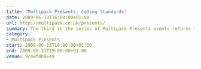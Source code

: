 ```yaml
---
title: 'Multipack Presents: Coding Standards'
date: 2009-06-13T16:00:00+01:00
url: http://multipack.co.uk/presents/
summary: The third in the series of Multipack Presents events returns to One Black Bear’s Old School House offices for more inspiring and interesting talks about topics around the Web.
category:
- Multipack Presents
start: 2009-06-13T16:00:00+01:00
end: 2009-06-13T19:00:00+01:00
venue: 9c4wf4h9+49
---
```

